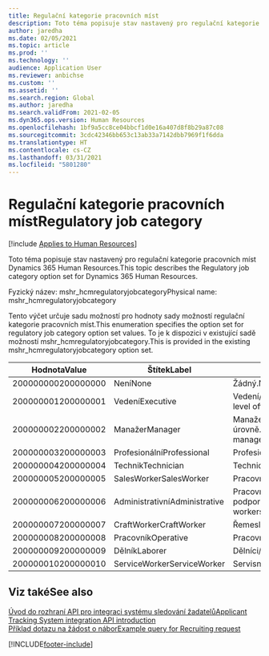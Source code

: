 ```yaml
---
title: Regulační kategorie pracovních míst
description: Toto téma popisuje stav nastavený pro regulační kategorie pracovních míst Dynamics 365 Human Resources.
author: jaredha
ms.date: 02/05/2021
ms.topic: article
ms.prod: ''
ms.technology: ''
audience: Application User
ms.reviewer: anbichse
ms.custom: ''
ms.assetid: ''
ms.search.region: Global
ms.author: jaredha
ms.search.validFrom: 2021-02-05
ms.dyn365.ops.version: Human Resources
ms.openlocfilehash: 1bf9a5cc8ce04bbcf1d0e16a407d8f8b29a87c08
ms.sourcegitcommit: 3cdc42346bb653c13ab33a7142dbb7969f1f6dda
ms.translationtype: HT
ms.contentlocale: cs-CZ
ms.lasthandoff: 03/31/2021
ms.locfileid: "5801280"
---
```

# <a name="regulatory-job-category"></a><span data-ttu-id="e07aa-103">Regulační kategorie pracovních míst</span><span class="sxs-lookup"><span data-stu-id="e07aa-103">Regulatory job category</span></span>

[!include [Applies to Human Resources](../includes/applies-to-hr.md)]

<span data-ttu-id="e07aa-104">Toto téma popisuje stav nastavený pro regulační kategorie pracovních míst Dynamics 365 Human Resources.</span><span class="sxs-lookup"><span data-stu-id="e07aa-104">This topic describes the Regulatory job category option set for Dynamics 365 Human Resources.</span></span>

<span data-ttu-id="e07aa-105">Fyzický název: mshr_hcmregulatoryjobcategory</span><span class="sxs-lookup"><span data-stu-id="e07aa-105">Physical name: mshr_hcmregulatoryjobcategory</span></span>

<span data-ttu-id="e07aa-106">Tento výčet určuje sadu možností pro hodnoty sady možností regulační kategorie pracovních míst.</span><span class="sxs-lookup"><span data-stu-id="e07aa-106">This enumeration specifies the option set for regulatory job category option set values.</span></span> <span data-ttu-id="e07aa-107">To je k dispozici v existující sadě možností mshr_hcmregulatoryjobcategory.</span><span class="sxs-lookup"><span data-stu-id="e07aa-107">This is provided in the existing mshr_hcmregulatoryjobcategory option set.</span></span>

| <span data-ttu-id="e07aa-108">Hodnota</span><span class="sxs-lookup"><span data-stu-id="e07aa-108">Value</span></span> | <span data-ttu-id="e07aa-109">Štítek</span><span class="sxs-lookup"><span data-stu-id="e07aa-109">Label</span></span> | <span data-ttu-id="e07aa-110">popis</span><span class="sxs-lookup"><span data-stu-id="e07aa-110">Description</span></span> |
| --- | --- | --- |
| <span data-ttu-id="e07aa-111">200000000</span><span class="sxs-lookup"><span data-stu-id="e07aa-111">200000000</span></span> | <span data-ttu-id="e07aa-112">Není</span><span class="sxs-lookup"><span data-stu-id="e07aa-112">None</span></span> | <span data-ttu-id="e07aa-113">Žádný.</span><span class="sxs-lookup"><span data-stu-id="e07aa-113">None.</span></span> |
| <span data-ttu-id="e07aa-114">200000001</span><span class="sxs-lookup"><span data-stu-id="e07aa-114">200000001</span></span> | <span data-ttu-id="e07aa-115">Vedení</span><span class="sxs-lookup"><span data-stu-id="e07aa-115">Executive</span></span> | <span data-ttu-id="e07aa-116">Vedení/management.</span><span class="sxs-lookup"><span data-stu-id="e07aa-116">Executive/Senior level officials and managers.</span></span> |
| <span data-ttu-id="e07aa-117">200000002</span><span class="sxs-lookup"><span data-stu-id="e07aa-117">200000002</span></span> | <span data-ttu-id="e07aa-118">Manažer</span><span class="sxs-lookup"><span data-stu-id="e07aa-118">Manager</span></span> | <span data-ttu-id="e07aa-119">Manažeři na nižší a střední úrovně.</span><span class="sxs-lookup"><span data-stu-id="e07aa-119">First/Mid level officials and managers.</span></span> |
| <span data-ttu-id="e07aa-120">200000003</span><span class="sxs-lookup"><span data-stu-id="e07aa-120">200000003</span></span> | <span data-ttu-id="e07aa-121">Profesionální</span><span class="sxs-lookup"><span data-stu-id="e07aa-121">Professional</span></span> | <span data-ttu-id="e07aa-122">Profesionálové.</span><span class="sxs-lookup"><span data-stu-id="e07aa-122">Professionals.</span></span> |
| <span data-ttu-id="e07aa-123">200000004</span><span class="sxs-lookup"><span data-stu-id="e07aa-123">200000004</span></span> | <span data-ttu-id="e07aa-124">Technik</span><span class="sxs-lookup"><span data-stu-id="e07aa-124">Technician</span></span> | <span data-ttu-id="e07aa-125">Technici.</span><span class="sxs-lookup"><span data-stu-id="e07aa-125">Technicians.</span></span> |
| <span data-ttu-id="e07aa-126">200000005</span><span class="sxs-lookup"><span data-stu-id="e07aa-126">200000005</span></span> | <span data-ttu-id="e07aa-127">SalesWorker</span><span class="sxs-lookup"><span data-stu-id="e07aa-127">SalesWorker</span></span> | <span data-ttu-id="e07aa-128">Pracovníci prodeje.</span><span class="sxs-lookup"><span data-stu-id="e07aa-128">Sales workers.</span></span> |
| <span data-ttu-id="e07aa-129">200000006</span><span class="sxs-lookup"><span data-stu-id="e07aa-129">200000006</span></span> | <span data-ttu-id="e07aa-130">Administrativní</span><span class="sxs-lookup"><span data-stu-id="e07aa-130">Administrative</span></span> | <span data-ttu-id="e07aa-131">Pracovníci administrativní podpory.</span><span class="sxs-lookup"><span data-stu-id="e07aa-131">Administrative support workers.</span></span> |
| <span data-ttu-id="e07aa-132">200000007</span><span class="sxs-lookup"><span data-stu-id="e07aa-132">200000007</span></span> | <span data-ttu-id="e07aa-133">CraftWorker</span><span class="sxs-lookup"><span data-stu-id="e07aa-133">CraftWorker</span></span> | <span data-ttu-id="e07aa-134">Řemeslníci.</span><span class="sxs-lookup"><span data-stu-id="e07aa-134">Craft workers.</span></span> |
| <span data-ttu-id="e07aa-135">200000008</span><span class="sxs-lookup"><span data-stu-id="e07aa-135">200000008</span></span> | <span data-ttu-id="e07aa-136">Pracovník</span><span class="sxs-lookup"><span data-stu-id="e07aa-136">Operative</span></span> | <span data-ttu-id="e07aa-137">Pracovníci.</span><span class="sxs-lookup"><span data-stu-id="e07aa-137">Operatives.</span></span> |
| <span data-ttu-id="e07aa-138">200000009</span><span class="sxs-lookup"><span data-stu-id="e07aa-138">200000009</span></span> | <span data-ttu-id="e07aa-139">Dělník</span><span class="sxs-lookup"><span data-stu-id="e07aa-139">Laborer</span></span> | <span data-ttu-id="e07aa-140">Dělníci/výpomoc.</span><span class="sxs-lookup"><span data-stu-id="e07aa-140">Laborers/Helpers.</span></span> |
| <span data-ttu-id="e07aa-141">200000010</span><span class="sxs-lookup"><span data-stu-id="e07aa-141">200000010</span></span> | <span data-ttu-id="e07aa-142">ServiceWorker</span><span class="sxs-lookup"><span data-stu-id="e07aa-142">ServiceWorker</span></span> | <span data-ttu-id="e07aa-143">Servisní pracovníci.</span><span class="sxs-lookup"><span data-stu-id="e07aa-143">Service workers.</span></span> |

## <a name="see-also"></a><span data-ttu-id="e07aa-144">Viz také</span><span class="sxs-lookup"><span data-stu-id="e07aa-144">See also</span></span>

[<span data-ttu-id="e07aa-145">Úvod do rozhraní API pro integraci systému sledování žadatelů</span><span class="sxs-lookup"><span data-stu-id="e07aa-145">Applicant Tracking System integration API introduction</span></span>](hr-admin-integration-ats-api-introduction.md)<br>
[<span data-ttu-id="e07aa-146">Příklad dotazu na žádost o nábor</span><span class="sxs-lookup"><span data-stu-id="e07aa-146">Example query for Recruiting request</span></span>](hr-admin-integration-ats-api-recruiting-request-example-query.md)


[!INCLUDE[footer-include](../includes/footer-banner.md)]